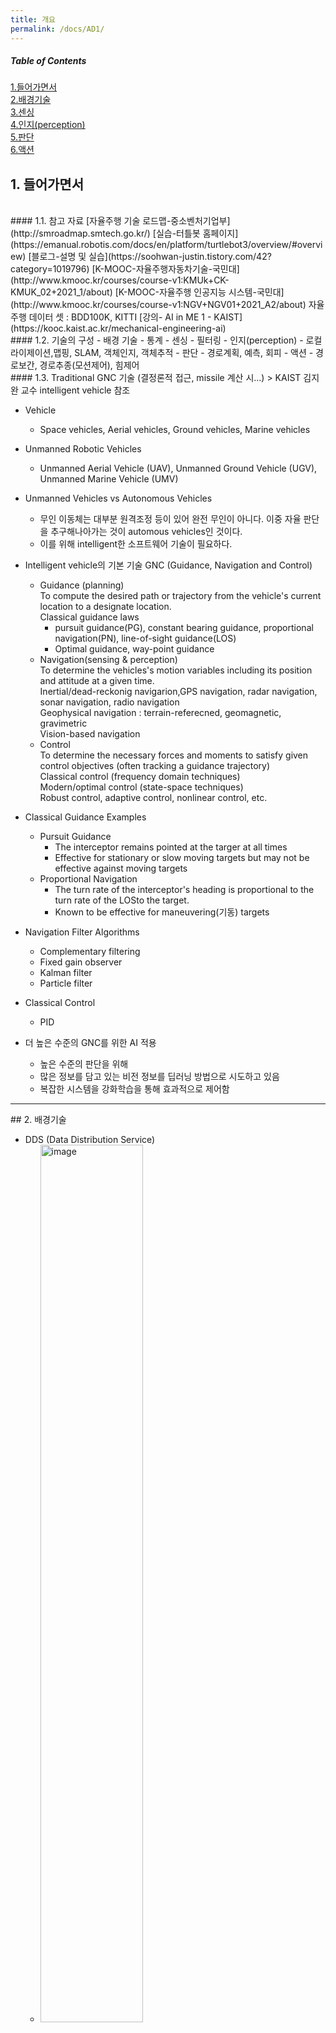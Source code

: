 ```yaml
---
title: 개요
permalink: /docs/AD1/
---
```


##### Table of Contents  
[1.들어가면서](#intro)  
[2.배경기술](#baseTech)  
[3.센싱](#sensing)  
[4.인지(perception)](#perception)  
[5.판단](#decision)  
[6.액션](#action)  

<a name="intro" />  

## 1. 들어가면서  
<br/>  
#### 1.1. 참고 자료  
[자율주행 기술 로드맵-중소벤처기업부](http://smroadmap.smtech.go.kr/)  
[실습-터틀봇 홈페이지](https://emanual.robotis.com/docs/en/platform/turtlebot3/overview/#overview)  
[블로그-설명 및 실습](https://soohwan-justin.tistory.com/42?category=1019796)  
[K-MOOC-자율주행자동차기술-국민대](http://www.kmooc.kr/courses/course-v1:KMUk+CK-KMUK_02+2021_1/about)  
[K-MOOC-자율주행 인공지능 시스템-국민대](http://www.kmooc.kr/courses/course-v1:NGV+NGV01+2021_A2/about)  
자율주행 데이터 셋 : BDD100K, KITTI  
[강의- AI in ME 1 - KAIST](https://kooc.kaist.ac.kr/mechanical-engineering-ai)
<br/>  
#### 1.2. 기술의 구성  
- 배경 기술  
  - 통계
- 센싱  
    - 필터링
- 인지(perception)  
    - 로컬라이제이션,맵핑, SLAM, 객체인지, 객체추적
- 판단  
    - 경로계획, 예측, 회피  
- 액션  
    - 경로보간, 경로추종(모션제어), 힘제어  
<br/>  
#### 1.3. Traditional GNC 기술 (결정론적 접근, missile 계산 시...)  
> KAIST 김지완 교수 intelligent vehicle 참조  

- Vehicle  
  - Space vehicles, Aerial vehicles, Ground vehicles, Marine vehicles  
- Unmanned Robotic Vehicles  
  - Unmanned Aerial Vehicle (UAV), Unmanned Ground Vehicle (UGV), Unmanned Marine Vehicle (UMV)
- Unmanned Vehicles vs Autonomous Vehicles
  - 무인 이동체는 대부분 원격조정 등이 있어 완전 무인이 아니다. 이중 자율 판단을 추구해나아가는 것이 automous vehicles인 것이다.  
  - 이를 위해 intelligent한 소프트웨어 기술이 필요하다.  

- Intelligent vehicle의 기본 기술 GNC (Guidance, Navigation and Control)  
  - Guidance (planning)  
    To compute the desired path or trajectory from the vehicle's current location to a designate location.  
    Classical guidance laws
      - pursuit guidance(PG), constant bearing guidance, proportional navigation(PN), line-of-sight guidance(LOS)
      - Optimal guidance, way-point guidance
  - Navigation(sensing & perception)  
    To determine the vehicles's motion variables including its position and attitude at a given time.  
    Inertial/dead-reckonig navigarion,GPS navigation, radar navigation, sonar navigation, radio navigation  
    Geophysical navigation : terrain-referecned, geomagnetic, gravimetric  
    Vision-based navigation  
  - Control  
    To determine the necessary forces and moments to satisfy given control objectives (often tracking a guidance trajectory)  
    Classical control (frequency domain techniques)  
    Modern/optimal control (state-space techniques)  
    Robust control, adaptive control, nonlinear control, etc.

- Classical Guidance Examples  
  - Pursuit Guidance  
    - The interceptor remains pointed at the targer at all times  
    - Effective for stationary or slow moving targets but may not be effective against moving targets  
  - Proportional Navigation  
    - The turn rate of the interceptor's heading is proportional to the turn rate of the LOSto the target.  
    - Known to be effective for maneuvering(기동) targets  
- Navigation Filter Algorithms  
  - Complementary filtering  
  - Fixed gain observer  
  - Kalman filter  
  - Particle filter  
- Classical Control  
  - PID  

- 더 높은 수준의 GNC를 위한 AI 적용  
  - 높은 수준의 판단을 위해  
  - 많은 정보를 담고 있는 비전 정보를 딥러닝 방법으로 시도하고 있음  
  - 복잡한 시스템을 강화학습을 통해 효과적으로 제어함 




-----  
<a name="baseTech" />  
## 2. 배경기술  

- DDS (Data Distribution Service)  
  - <img src="https://www.researchgate.net/profile/Takuya-Azumi/publication/309128426/figure/fig1/AS:416910068994049@1476410514667/ROS1-ROS2-architecture-for-DDS-approach-to-ROS-We-clarify-the-performance-of-the-data.png" width="60%" height="60%" title="타이틀" alt="image"/>  
  - image from : Exploring the Performance of ROS 2 <https://www.researchgate.net/publication/309128426_Exploring_the_performance_of_ROS2>
  - DDS(Data Distribution Service)는 OMG(http://www.omgwiki.org/dds/)에서 국제 표준으로 정한 실시간 데이터 분배 미들웨어 입니다.  
- GPG (GNU Privacy Guard, GnuPG 또는 GPG)

-----  
<a name="sensing" />  
## 3. 센싱

-----  
<a name="perception" />  
## 4. 인지(perception)  
### 4.1. 로컬라이제이션  

### 4.3 SLAM  
> [Velodyne 공급사홈페이지-라이다를 활용한 SLAM](http://www.lumisol.co.kr/sub/reference/lidar.asp?mode=view&bid=4&s_type=&s_keyword=&s_cate=&idx=212&page=1)  
> [석사학위논문 - 자율 주차를 위한 Around View Monitor(AVM) 기반 Visual SLAM](https://s-space.snu.ac.kr/bitstream/10371/174850/3/000000164251.pdf)  

-----  
<a name="decision" />  
## 5. 판단  
### 5.1 경로 계획  
> [논문-세타*: 동적 가중치를 가진 계층 구조식 경로계획법](https://scienceon.kisti.re.kr/srch/selectPORSrchArticle.do?cn=DIKO0014017925&dbt=DIKO)  
> [학술-A Survey of Path Planning Algorithms for Mobile Robots](https://www.mdpi.com/2624-8921/3/3/27/pdf)  
> [블로그-Application of hybrid A star](https://miracleyoo.tistory.com/21)  
> [블로그-ROS2 - RRT알고리즘 python](https://velog.io/@delicate1290/ROS2-RRT-%EC%95%8C%EA%B3%A0%EB%A6%AC%EC%A6%98)  



-----  
<a name="action" />  
## 6. 액션
### 6.2. 경로추종(모션제어)  
- 


